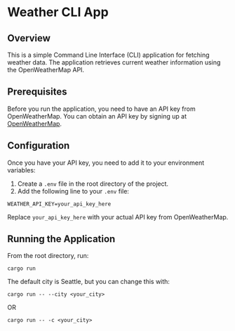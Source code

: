 # Weather CLI App

## Overview

This is a simple Command Line Interface (CLI) application for fetching weather data. The application retrieves current weather information using the OpenWeatherMap API.

## Prerequisites

Before you run the application, you need to have an API key from OpenWeatherMap. You can obtain an API key by signing up at [OpenWeatherMap](https://openweathermap.org/appid).

## Configuration

Once you have your API key, you need to add it to your environment variables:

1. Create a `.env` file in the root directory of the project.
2. Add the following line to your `.env` file:

```
WEATHER_API_KEY=your_api_key_here
```

Replace `your_api_key_here` with your actual API key from OpenWeatherMap.

## Running the Application

From the root directory, run:

```
cargo run
```

The default city is Seattle, but you can change this with:

```
cargo run -- --city <your_city>
```

OR

```
cargo run -- -c <your_city>
```
